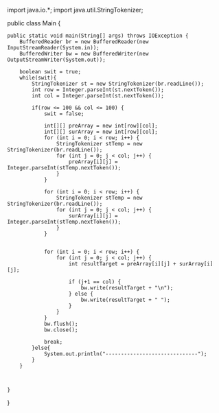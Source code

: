 import java.io.*;
import java.util.StringTokenizer;

public class Main {

    public static void main(String[] args) throws IOException {
        BufferedReader br = new BufferedReader(new InputStreamReader(System.in));
        BufferedWriter bw = new BufferedWriter(new OutputStreamWriter(System.out));

        boolean swit = true;
        while(swit){
            StringTokenizer st = new StringTokenizer(br.readLine());
            int row = Integer.parseInt(st.nextToken());
            int col = Integer.parseInt(st.nextToken());

            if(row <= 100 && col <= 100) {
                swit = false;

                int[][] preArray = new int[row][col];
                int[][] surArray = new int[row][col];
                for (int i = 0; i < row; i++) {
                    StringTokenizer stTemp = new StringTokenizer(br.readLine());
                    for (int j = 0; j < col; j++) {
                        preArray[i][j] = Integer.parseInt(stTemp.nextToken());
                    }
                }

                for (int i = 0; i < row; i++) {
                    StringTokenizer stTemp = new StringTokenizer(br.readLine());
                    for (int j = 0; j < col; j++) {
                        surArray[i][j] = Integer.parseInt(stTemp.nextToken());
                    }
                }


                for (int i = 0; i < row; i++) {
                    for (int j = 0; j < col; j++) {
                        int resultTarget = preArray[i][j] + surArray[i][j];

                        if (j+1 == col) {
                            bw.write(resultTarget + "\n");
                        } else {
                            bw.write(resultTarget + " ");
                        }
                    }
                }
                bw.flush();
                bw.close();

                break;
            }else{
                System.out.println("------------------------------");
            }
        }



    }
}

